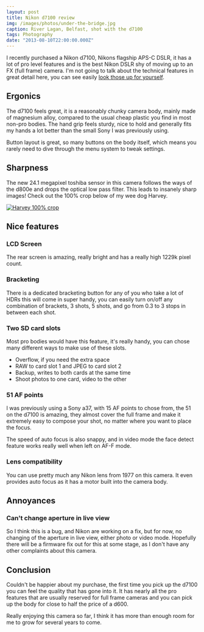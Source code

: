 ```yaml
---
layout: post
title: Nikon d7100 review
img: /images/photos/under-the-bridge.jpg
caption: River Lagan, Belfast, shot with the d7100
tags: Photography
date: "2013-08-10T22:00:00.000Z"
---
```


I recently purchased a Nikon d7100, Nikons flagship APS-C DSLR, it has a lot of pro level features and is the best Nikon DSLR shy of moving up to an FX (full frame) camera. I'm not going to talk about the technical features in great detail here, you can see easily [look those up for yourself](http://imaging.nikon.com/lineup/dslr/d7100/).

## Ergonics

The d7100 feels great, it is a reasonably chunky camera body, mainly made of magnesium alloy, compared to the usual cheap plastic you find in most non-pro bodies. The hand grip feels sturdy, nice to hold and generally fits my hands a lot better than the small Sony I was previously using.

Button layout is great, so many buttons on the body itself, which means you rarely need to dive through the menu system to tweak settings.

## Sharpness

The new 24.1 megapixel toshiba sensor in this camera follows the ways of the d800e and drops the optical low pass filter. This leads to insanely sharp images! Check out the 100% crop below of my wee dog Harvey.

[![Harvey 100% crop](/images/photos/harvey-crop.jpg)](/images/photos/harvey-full.jpg)

## Nice features

### LCD Screen

The rear screen is amazing, really bright and has a really high 1229k pixel count.

### Bracketing

There is a dedicated bracketing button for any of you who take a lot of HDRs this will come in super handy, you can easily turn on/off any combination of brackets, 3 shots, 5 shots, and go from 0.3 to 3 stops in between each shot.

### Two SD card slots

Most pro bodies would have this feature, it's really handy, you can chose many different ways to make use of these slots.

* Overflow, if you need the extra space
* RAW to card slot 1 and JPEG to card slot 2
* Backup, writes to both cards at the same time
* Shoot photos to one card, video to the other

### 51 AF points

I was previously using a Sony a37, with 15 AF points to chose from, the 51 on the d7100 is amazing, they almost cover the full frame and make it extremely easy to compose your shot, no matter where you want to place the focus.

The speed of auto focus is also snappy, and in video mode the face detect feature works really well when left on AF-F mode.

### Lens compatibility

You can use pretty much any Nikon lens from 1977 on this camera. It even provides auto focus as it has a motor built into the camera body.

## Annoyances

### Can't change aperture in live view

So I think this is a bug, and Nikon are working on a fix, but for now, no changing of the aperture in live view, either photo or video mode. Hopefully there will be a firmware fix out for this at some stage, as I don't have any other complaints about this camera.


## Conclusion

Couldn't be happier about my purchase, the first time you pick up the d7100 you can feel the quality that has gone into it. It has nearly all the pro features that are usually reserved for full frame cameras and you can pick up the body for close to half the price of a d600.

Really enjoying this camera so far, I think it has more than enough room for me to grow for several years to come.
